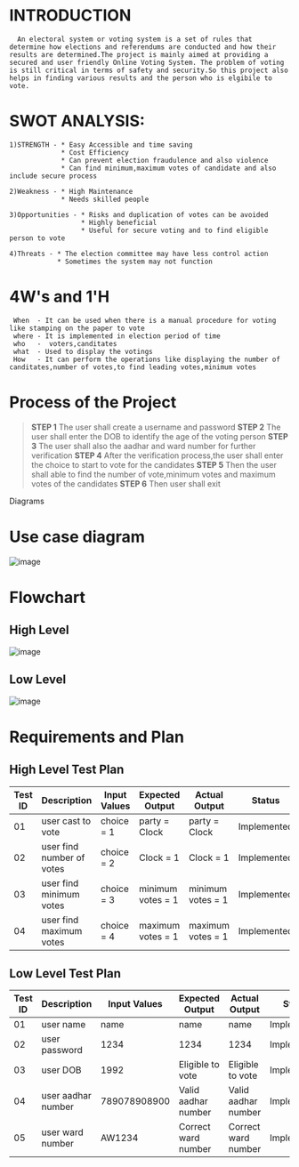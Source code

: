 # INTRODUCTION
      An electoral system or voting system is a set of rules that determine how elections and referendums are conducted and how their results are determined.The project is mainly aimed at providing a secured and user friendly Online Voting System. The problem of voting is still critical in terms of safety and security.So this project also helps in finding various results and the person who is elgibile to vote. 
# SWOT ANALYSIS:
    1)STRENGTH - * Easy Accessible and time saving
                 * Cost Efficiency
                 * Can prevent election fraudulence and also violence
                 * Can find minimum,maximum votes of candidate and also include secure process
                 
    2)Weakness - * High Maintenance
                 * Needs skilled people
                 
    3)Opportunities - * Risks and duplication of votes can be avoided
                      * Highly beneficial
                      * Useful for secure voting and to find eligible person to vote
                      
    4)Threats - * The election committee may have less control action 
                * Sometimes the system may not function
                
# 4W's and 1'H
     When  - It can be used when there is a manual procedure for voting like stamping on the paper to vote
     where - It is implemented in election period of time
     who   -  voters,canditates
     what  - Used to display the votings
     How   - It can perform the operations like displaying the number of canditates,number of votes,to find leading votes,minimum votes

# Process of the Project
> **STEP 1** The user shall create a username and password
> **STEP 2** The user shall enter the DOB to identify the age of the voting person
> **STEP 3** The user shall also the aadhar and ward number for further verification
> **STEP 4** After the verification process,the user shall enter the choice to start to vote for the candidates
> **STEP 5** Then the user shall able to find the number of vote,minimum votes and maximum votes of the candidates
> **STEP 6** Then user shall exit 

Diagrams
# Use case diagram
![image](https://user-images.githubusercontent.com/98879965/155890151-b1cb1941-bab5-4e41-a051-05891d1f13fe.png)

# Flowchart
## High Level 
![image](https://user-images.githubusercontent.com/98879965/155890192-df6ed9c5-12f0-4598-8dc3-710bb6fe47c8.png)

## Low Level
![image](https://user-images.githubusercontent.com/98879965/155891013-39fe82c1-0de4-4167-acc6-6f96e07ee64c.png)

# Requirements and Plan
## High Level Test Plan

| Test ID     | Description | Input Values   | Expected Output  | Actual Output | Status |
| ----------  | ----------- | ------------   | ---------------- | ------------- | ------- |
| 01  |   user cast to vote       | choice = 1  | party = Clock |  party = Clock | Implemented |
| 02  | user find number of votes | choice = 2  | Clock = 1     |   Clock = 1  | Implemented |
| 03  | user find minimum votes   | choice = 3  | minimum votes = 1 | minimum votes = 1 | Implemented |
| 04  | user find maximum votes   | choice = 4  | maximum votes = 1 | maximum votes = 1 | Implemented |


## Low Level Test Plan

| Test ID     | Description | Input Values | Expected Output     | Actual Output    | Status |
| ----------  | ----------- | ------------ | ----------------    | -------------    | ------- |
| 01  |   user name         |   name       |     name            |    name          | Implemented |
| 02  | user password       |   1234       |     1234            |   1234           | Implemented |
| 03  | user DOB            |   1992       | Eligible to vote    | Eligible to vote  | Implemented |
| 04  | user aadhar number  | 789078908900 | Valid aadhar number | Valid aadhar number | Implemented |
| 05  | user ward number    | AW1234       | Correct ward number | Correct ward number | Implemented |
